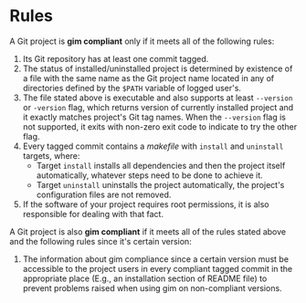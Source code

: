 # Rules

A Git project is **gim compliant** only if it meets all of the following rules:

1. Its Git repository has at least one commit tagged.
2. The status of installed/uninstalled project is determined by existence of a file with the same name as the Git project name located in any of directories defined by the `$PATH` variable of logged user's.
3. The file stated above is executable and also supports at least `--version` or `-version` flag, which returns version of currently installed project and it exactly matches project's Git tag names. When the `--version` flag is not supported, it exits with non-zero exit code to indicate to try the other flag.
4. Every tagged commit contains a *makefile* with `install` and `uninstall` targets, where:
   * Target `install` installs all dependencies and then the project itself automatically, whatever steps need to be done to achieve it.
   * Target `uninstall` uninstalls the project automatically, the project's configuration files are not removed.
5. If the software of your project requires root permissions, it is also responsible for dealing with that fact.

A Git project is also **gim compliant** if it meets all of the rules stated above and the following rules since it's certain version:

1. The information about gim compliance since a certain version must be accessible to the project users in every compliant tagged commit in the appropriate place (E.g., an installation section of README file) to prevent problems raised when using gim on non-compliant versions.
